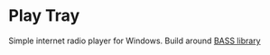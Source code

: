 Play Tray
=========

Simple internet radio player for Windows. Build around [BASS library](https://www.un4seen.com/)